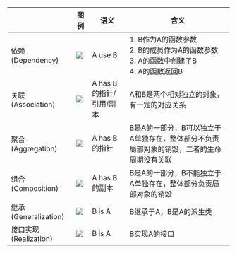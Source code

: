| | 图例 | 语义 | 含义 |
|--|--|--|--|
|依赖(Dependency)|<img src="https://maopeilin1986.github.io/assets/images/20201010/Dependency.png">|A use B|1. B作为A的函数参数 <br> 2. B的成员作为A的函数参数 <br> 3. A的函数中创建了B <br> 4. A的函数返回B|
|关联(Association)|<img src="https://maopeilin1986.github.io/assets/images/20201010/Association.png">|A has B的指针/引用/副本|A和B是两个相对独立的对象，有一定的对应关系|
|聚合(Aggregation)|<img src="https://maopeilin1986.github.io/assets/images/20201010/Aggregation.png">|A has B的指针|B是A的一部分，B可以独立于A单独存在，整体部分不负责局部对象的销毁，二者的生命周期没有关联|
|组合(Composition)|<img src="https://maopeilin1986.github.io/assets/images/20201010/Composition.png">|A has B的副本|B是A的一部分，B不能独立于A单独存在，整体部分负责局部对象的销毁|
|继承(Generalization)|<img src="https://maopeilin1986.github.io/assets/images/20201010/Generalization.png">|B is A|B继承于A，B是A的派生类 |
|接口实现(Realization)|<img src="https://maopeilin1986.github.io/assets/images/20201010/Realization.png">|B is A|B实现A的接口|
